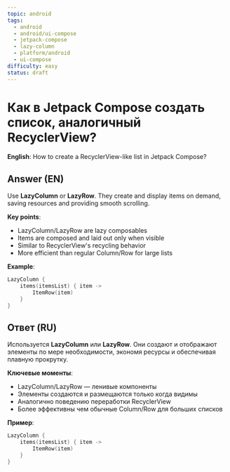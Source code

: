 ```yaml
---
topic: android
tags:
  - android
  - android/ui-compose
  - jetpack-compose
  - lazy-column
  - platform/android
  - ui-compose
difficulty: easy
status: draft
---
```


# Как в Jetpack Compose создать список, аналогичный RecyclerView?

**English**: How to create a RecyclerView-like list in Jetpack Compose?

## Answer (EN)
Use **LazyColumn** or **LazyRow**. They create and display items on demand, saving resources and providing smooth scrolling.

**Key points**:
- LazyColumn/LazyRow are lazy composables
- Items are composed and laid out only when visible
- Similar to RecyclerView's recycling behavior
- More efficient than regular Column/Row for large lists

**Example**:
```kotlin
LazyColumn {
    items(itemsList) { item ->
        ItemRow(item)
    }
}
```

## Ответ (RU)
Используется **LazyColumn** или **LazyRow**. Они создают и отображают элементы по мере необходимости, экономя ресурсы и обеспечивая плавную прокрутку.

**Ключевые моменты**:
- LazyColumn/LazyRow — ленивые компоненты
- Элементы создаются и размещаются только когда видимы
- Аналогично поведению переработки RecyclerView
- Более эффективны чем обычные Column/Row для больших списков

**Пример**:
```kotlin
LazyColumn {
    items(itemsList) { item ->
        ItemRow(item)
    }
}
```

